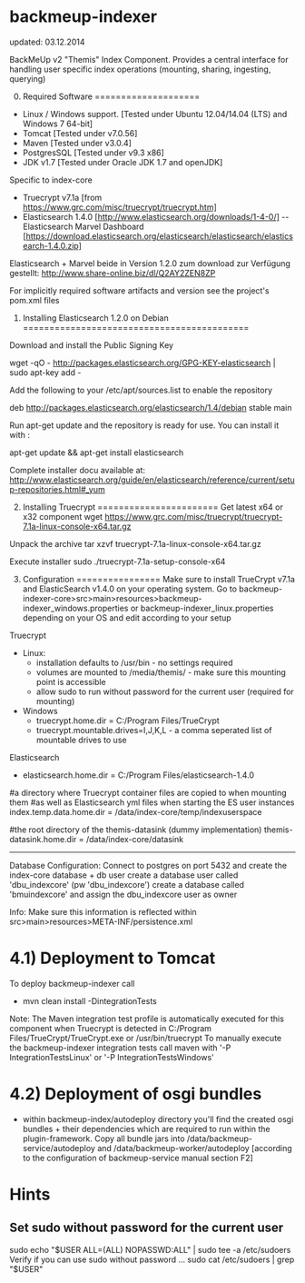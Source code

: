 backmeup-indexer
================
updated: 03.12.2014

BackMeUp v2 "Themis" Index Component. Provides a central interface for handling user specific index operations (mounting, sharing, ingesting, querying)

0) Required Software
====================
 - Linux / Windows support. [Tested under Ubuntu 12.04/14.04 (LTS) and Windows 7 64-bit]
 - Tomcat [Tested under v7.0.56]
 - Maven [Tested under v3.0.4]
 - PostgresSQL [Tested under v9.3 x86]
 - JDK v1.7 [Tested under Oracle JDK 1.7 and openJDK]

Specific to index-core
 - Truecrypt v7.1a [from https://www.grc.com/misc/truecrypt/truecrypt.htm]
 - Elasticsearch 1.4.0 [http://www.elasticsearch.org/downloads/1-4-0/]
 -- Elasticsearch Marvel Dashboard [https://download.elasticsearch.org/elasticsearch/elasticsearch/elasticsearch-1.4.0.zip]

Elasticsearch + Marvel beide in Version 1.2.0 zum download zur Verfügung gestellt:
http://www.share-online.biz/dl/Q2AY2ZEN8ZP

For implicitly required software artifacts and version see the project's pom.xml files

1) Installing Elasticsearch 1.2.0 on Debian
===========================================

Download and install the Public Signing Key

wget -qO - http://packages.elasticsearch.org/GPG-KEY-elasticsearch | sudo apt-key add -

Add the following to your /etc/apt/sources.list to enable the repository

deb http://packages.elasticsearch.org/elasticsearch/1.4/debian stable main

Run apt-get update and the repository is ready for use. You can install it with :

apt-get update && apt-get install elasticsearch


Complete installer docu available at:
http://www.elasticsearch.org/guide/en/elasticsearch/reference/current/setup-repositories.html#_yum

2) Installing Truecrypt
=======================
Get latest x64 or x32 component
wget https://www.grc.com/misc/truecrypt/truecrypt-7.1a-linux-console-x64.tar.gz

Unpack the archive
tar xzvf truecrypt-7.1a-linux-console-x64.tar.gz

Execute installer
sudo ./truecrypt-7.1a-setup-console-x64

3) Configuration
================
Make sure to install TrueCrypt v7.1a and ElasticSearch v1.4.0 on your operating system.
Go to backmeup-indexer-core>src>main>resources>backmeup-indexer_windows.properties or 
backmeup-indexer_linux.properties depending on your OS and edit according to your setup

Truecrypt
 - Linux:
   * installation defaults to /usr/bin - no settings required
   * volumes are mounted to /media/themis/ - make sure this mounting point is accessible
   * allow sudo to run without password for the current user (required for mounting)
 - Windows
   * truecrypt.home.dir = C:/Program Files/TrueCrypt
   * truecrypt.mountable.drives=I,J,K,L - a comma seperated list of mountable drives to use
 
 Elasticsearch
 - elasticsearch.home.dir = C:/Program Files/elasticsearch-1.4.0

 #a directory where Truecrypt container files are copied to when mounting them
 #as well as Elasticsearch yml files when starting the ES user instances
 index.temp.data.home.dir = /data/index-core/temp/indexuserspace

 #the root directory of the themis-datasink (dummy implementation)
 themis-datasink.home.dir = /data/index-core/datasink
 
----------------
Database Configuration: 
Connect to postgres on port 5432 and create the index-core database + db user
create a database user called 'dbu_indexcore' (pw 'dbu_indexcore')
create a database called 'bmuindexcore' and assign the dbu_indexcore user as owner

Info:
Make sure this information is reflected within src>main>resources>META-INF/persistence.xml

4.1) Deployment to Tomcat
=======================
To deploy backmeup-indexer call
* mvn clean install -DintegrationTests

Note:
The Maven integration test profile is automatically executed for this component when Truecrypt is detected in
C:/Program Files/TrueCrypt/TrueCrypt.exe or /usr/bin/truecrypt
To manually execute the backmeup-indexer integration tests call maven with '-P IntegrationTestsLinux' or '-P IntegrationTestsWindows'

4.2) Deployment of osgi bundles
=============================
* within backmeup-index/autodeploy directory you'll find the created osgi bundles + their dependencies which are required to run within the plugin-framework. 
Copy all bundle jars into /data/backmeup-service/autodeploy and /data/backmeup-worker/autodeploy [according to the configuration of backmeup-service manual section F2] 


Hints
=====
Set sudo without password for the current user
-----------------------------------------------
sudo echo "$USER ALL=(ALL) NOPASSWD:ALL" | sudo tee -a /etc/sudoers
Verify if you can use sudo without password ...
sudo cat /etc/sudoers | grep "$USER"
